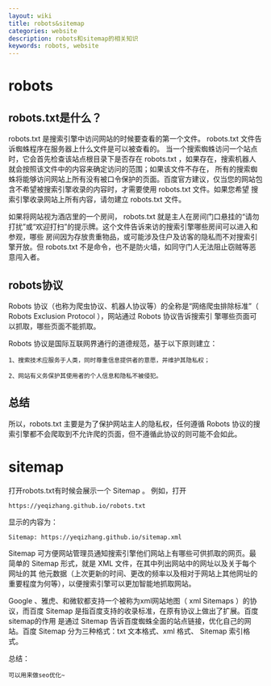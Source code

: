 ```yaml
---
layout: wiki
title: robots&sitemap
categories: website
description: robots和sitemap的相关知识
keywords: robots, website
---
```


# robots

## robots.txt是什么？

robots.txt 是搜索引擎中访问网站的时候要查看的第一个文件。 robots.txt 文件告诉蜘蛛程序在服务器上什么文件是可以被查看的。
当一个搜索蜘蛛访问一个站点时，它会首先检查该站点根目录下是否存在 robots.txt ，如果存在，搜索机器人就会按照该文件中的内容来确定访问的范围；如果该文件不存在，
所有的搜索蜘蛛将能够访问网站上所有没有被口令保护的页面。百度官方建议，仅当您的网站包含不希望被搜索引擎收录的内容时，才需要使用 robots.txt 文件。如果您希望
搜索引擎收录网站上所有内容，请勿建立 robots.txt 文件。

如果将网站视为酒店里的一个房间， robots.txt 就是主人在房间门口悬挂的“请勿打扰”或“欢迎打扫”的提示牌。这个文件告诉来访的搜索引擎哪些房间可以进入和参观，哪些
房间因为存放贵重物品，或可能涉及住户及访客的隐私而不对搜索引擎开放。但 robots.txt 不是命令，也不是防火墙，如同守门人无法阻止窃贼等恶意闯入者。

## robots协议

Robots 协议（也称为爬虫协议、机器人协议等）的全称是“网络爬虫排除标准”（ Robots Exclusion Protocol ），网站通过 Robots 协议告诉搜索引
擎哪些页面可以抓取，哪些页面不能抓取。

Robots 协议是国际互联网界通行的道德规范，基于以下原则建立：
```
1、搜索技术应服务于人类，同时尊重信息提供者的意愿，并维护其隐私权；

2、网站有义务保护其使用者的个人信息和隐私不被侵犯。
```

## 总结

所以，robots.txt 主要是为了保护网站主人的隐私权，任何遵循 Robots 协议的搜索引擎都不会爬取到不允许爬的页面，但不遵循此协议的则可能不会如此。

# sitemap

打开robots.txt有时候会展示一个 Sitemap 。
例如，打开

`https://yeqizhang.github.io/robots.txt`

显示的内容为：

`Sitemap: https://yeqizhang.github.io/sitemap.xml`

Sitemap 可方便网站管理员通知搜索引擎他们网站上有哪些可供抓取的网页。最简单的 Sitemap 形式，就是 XML 文件，在其中列出网站中的网址以及关于每个网址的其
他元数据（上次更新的时间、更改的频率以及相对于网站上其他网址的重要程度为何等），以便搜索引擎可以更加智能地抓取网站。

Google 、雅虎、和微软都支持一个被称为xml网站地图（ xml Sitemaps ）的协议，而百度 Sitemap 是指百度支持的收录标准，在原有协议上做出了扩展。百度sitemap的作用
是通过 Sitemap 告诉百度蜘蛛全面的站点链接，优化自己的网站。百度 Sitemap 分为三种格式：txt 文本格式、xml 格式、 Sitemap 索引格式。

总结：

`可以用来做seo优化~`


